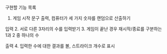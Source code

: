 구현할 기능 목록
1. 게임 시작 문구 출력, 컴퓨터가 세 가지 숫자를 랜덤으로 산출하기

입력
2. 서로 다른 3자리의 수를 입력받기
3. 게임이 끝난 경우 재시작/종료를 구분하는 1과 2 중 하나의 수

출력
4. 입력한 수에 대한 결과를 볼, 스트라이크 개수로 표시